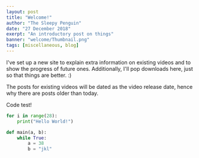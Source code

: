 ```yaml
---
layout: post
title: "Welcome!"
author: "The Sleepy Penguin"
date: "27 December 2018"
exerpt: "An introductory post on things"
banner: "welcome/Thumbnail.png"
tags: [miscellaneous, blog]
---
```


I've set up a new site to explain extra information on existing videos and to show the progress of future ones. Additionally, I'll pop downloads here, just so that things are better. :)

The posts for existing videos will be dated as the video release date, hence why there are posts older than today.

Code test!

```python
for i in range(28):
    print("Hello World!")

def main(a, b):
    while True:
        a = 38
        b = "jkl"
        
```

